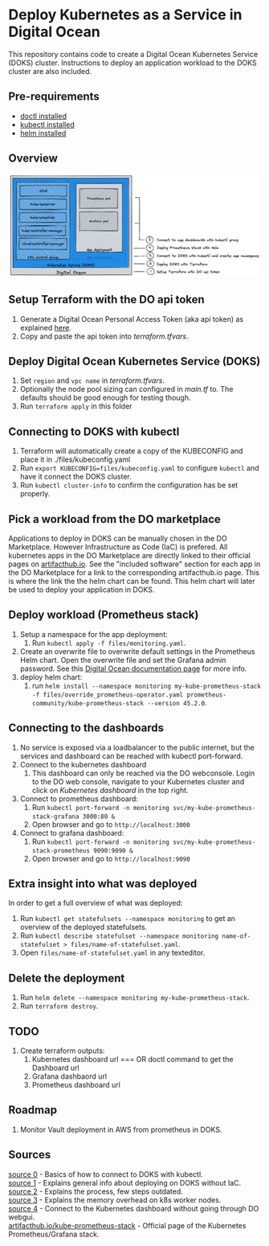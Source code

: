 # Deploy Kubernetes as a Service in Digital Ocean

This repository contains code to create a Digital Ocean Kubernetes Service (DOKS) cluster.
Instructions to deploy an application workload to the DOKS cluster are also included.

## Pre-requirements

- [doctl installed](https://docs.digitalocean.com/reference/doctl/how-to/install/)
- [kubectl installed](https://kubernetes.io/docs/tasks/tools/install-kubectl-macos/)
- [helm installed](https://helm.sh/docs/intro/install/)

## Overview

![Overview](README.d/overview.excalidraw.png)

## Setup Terraform with the DO api token

1. Generate a Digital Ocean Personal Access Token (aka api token) as explained [here](https://docs.digitalocean.com/reference/api/create-personal-access-token/).
2. Copy and paste the api token into *terraform.tfvars*.

## Deploy Digital Ocean Kubernetes Service (DOKS)

1. Set `region` and `vpc name` in *terraform.tfvars*.
2. Optionally the node pool sizing can configured in *main.tf* to.  The defaults should be good enough for testing though.
3. Run `terraform apply` in this folder

## Connecting to DOKS with kubectl

1. Terraform will automatically create a copy of the KUBECONFIG and place it in ./files/kubeconfig.yaml
2. Run `export KUBECONFIG=files/kubeconfig.yaml` to configure `kubectl` and have it connect the DOKS cluster.
3. Run `kubectl cluster-info` to confirm the configuration has be set properly.

## Pick a workload from the DO marketplace

Applications to deploy in DOKS can be manually chosen in the DO Marketplace. However Infrastructure as Code (IaC) is prefered.
All kubernetes apps in the DO Marketplace are directly linked to their official pages on [artifacthub.io](https://artifacthub.io). See the "included software" section for each app in the DO Marketplace for a link to the corresponding artifacthub.io page. This is where the link the the helm chart can be found. This helm chart will later be used to deploy your application in DOKS.

## Deploy workload (Prometheus stack)

1. Setup a namespace for the app deployment: 
   1. Run `kubectl apply -f files/monitoring.yaml`.
2. Create an overwrite file to overwrite default settings in the Prometheus Helm chart. Open the overwrite file and set the Grafana admin password. See this [Digital Ocean documentation page](https://www.digitalocean.com/community/tutorials/how-to-set-up-digitalocean-kubernetes-cluster-monitoring-with-helm-and-prometheus-operator) for more info.
3. deploy helm chart: 
   1. run `helm install --namespace monitoring my-kube-prometheus-stack -f files/override_prometheus-operator.yaml prometheus-community/kube-prometheus-stack --version 45.2.0`.

## Connecting to the dashboards

1. No service is exposed via a loadbalancer to the public internet, but the services and dashboard can be reached with kubectl port-forward.
2. Connect to the kubernetes dashboard
   1. This dashboard can only be reached via the DO webconsole. Login to the DO web console, navigate to your Kubernetes cluster and click on *Kubernetes dashboard* in the top right.
3. Connect to prometheus dashboard:
   1. Run `kubectl port-forward -n monitoring svc/my-kube-prometheus-stack-grafana 3000:80 &`
   2. Open browser and go to `http://localhost:3000`
4. Connect to grafana dashboard: 
   1. Run `kubectl port-forward -n monitoring svc/my-kube-prometheus-stack-prometheus 9090:9090 &`
   2. Open browser and go to `http://localhost:9090`

## Extra insight into what was deployed

In order to get a full overview of what was deployed:

1. Run `kubectl get statefulsets --namespace monitoring` to get an overview of the deployed statefulsets.
2. Run `kubectl describe statefulset --namespace monitoring name-of-statefulset > files/name-of-statefulset.yaml`.
3. Open `files/name-of-statefulset.yaml` in any texteditor.

## Delete the deployment

1. Run `helm delete --namespace monitoring my-kube-prometheus-stack`.
2. Run `terraform destroy`.

## TODO

1. Create terraform outputs:
   1. Kubernetes dashboard url === OR doctl command to get the Dashboard url
   2. Grafana dashbaord url
   3. Prometheus dashboard url

## Roadmap

1. Monitor Vault deployment in AWS from prometheus in DOKS.

## Sources

[source 0](https://docs.digitalocean.com/products/kubernetes/how-to/connect-to-cluster/) - Basics of how to connect to DOKS with kubectl.  
[source 1](https://www.digitalocean.com/community/tutorials/how-to-install-software-on-kubernetes-clusters-with-the-helm-2-package-manager) - Explains general info about deploying on DOKS without IaC.  
[source 2](https://www.digitalocean.com/community/tutorials/how-to-set-up-digitalocean-kubernetes-cluster-monitoring-with-helm-and-prometheus-operator) - Explains the process, few steps outdated.  
[source 3](https://docs.digitalocean.com/tutorials/build-deploy-first-image/) - Explains the memory overhead on k8s worker nodes.  
[source 4](https://alexanderzeitler.com/articles/enabling-the-kubernetes-dashboard-for-digitalocean-kubernetes/) - Connect to the Kubernetes dashboard without going through DO webgui.  
[artifacthub.io/kube-prometheus-stack](https://artifacthub.io/packages/helm/prometheus-community/kube-prometheus-stack) - Official page of the Kubernetes Prometheus/Grafana stack.  
